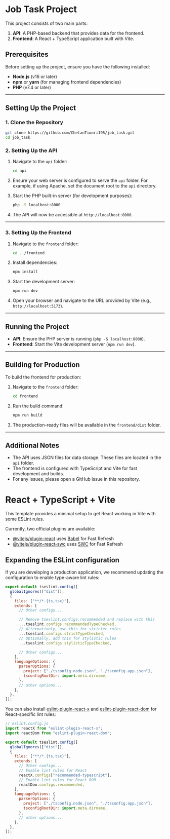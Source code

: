 # Job Task Project

This project consists of two main parts:

1. **API**: A PHP-based backend that provides data for the frontend.
2. **Frontend**: A React + TypeScript application built with Vite.

## Prerequisites

Before setting up the project, ensure you have the following installed:

- **Node.js** (v16 or later)
- **npm** or **yarn** (for managing frontend dependencies)
- **PHP** (v7.4 or later)

---

## Setting Up the Project

### 1. Clone the Repository

```bash
git clone https://github.com/ChetanTiwari195/job_task.git
cd job_task
```

### 2. Setting Up the API

1. Navigate to the `api` folder:

   ```bash
   cd api
   ```

2. Ensure your web server is configured to serve the `api` folder. For example, if using Apache, set the document root to the `api` directory.

3. Start the PHP built-in server (for development purposes):

   ```bash
   php -S localhost:8000
   ```

4. The API will now be accessible at `http://localhost:8000`.

---

### 3. Setting Up the Frontend

1. Navigate to the `frontend` folder:

   ```bash
   cd ../frontend
   ```

2. Install dependencies:

   ```bash
   npm install
   ```

3. Start the development server:

   ```bash
   npm run dev
   ```

4. Open your browser and navigate to the URL provided by Vite (e.g., `http://localhost:5173`).

---

## Running the Project

- **API**: Ensure the PHP server is running (`php -S localhost:8000`).
- **Frontend**: Start the Vite development server (`npm run dev`).

---

## Building for Production

To build the frontend for production:

1. Navigate to the `frontend` folder:

   ```bash
   cd frontend
   ```

2. Run the build command:

   ```bash
   npm run build
   ```

3. The production-ready files will be available in the `frontend/dist` folder.

---

## Additional Notes

- The API uses JSON files for data storage. These files are located in the `api` folder.
- The frontend is configured with TypeScript and Vite for fast development and builds.
- For any issues, please open a GitHub issue in this repository.

# React + TypeScript + Vite

This template provides a minimal setup to get React working in Vite with some ESLint rules.

Currently, two official plugins are available:

- [@vitejs/plugin-react](https://github.com/vitejs/vite-plugin-react/blob/main/packages/plugin-react) uses [Babel](https://babeljs.io/) for Fast Refresh
- [@vitejs/plugin-react-swc](https://github.com/vitejs/vite-plugin-react/blob/main/packages/plugin-react-swc) uses [SWC](https://swc.rs/) for Fast Refresh

## Expanding the ESLint configuration

If you are developing a production application, we recommend updating the configuration to enable type-aware lint rules:

```js
export default tseslint.config([
  globalIgnores(["dist"]),
  {
    files: ["**/*.{ts,tsx}"],
    extends: [
      // Other configs...

      // Remove tseslint.configs.recommended and replace with this
      ...tseslint.configs.recommendedTypeChecked,
      // Alternatively, use this for stricter rules
      ...tseslint.configs.strictTypeChecked,
      // Optionally, add this for stylistic rules
      ...tseslint.configs.stylisticTypeChecked,

      // Other configs...
    ],
    languageOptions: {
      parserOptions: {
        project: ["./tsconfig.node.json", "./tsconfig.app.json"],
        tsconfigRootDir: import.meta.dirname,
      },
      // other options...
    },
  },
]);
```

You can also install [eslint-plugin-react-x](https://github.com/Rel1cx/eslint-react/tree/main/packages/plugins/eslint-plugin-react-x) and [eslint-plugin-react-dom](https://github.com/Rel1cx/eslint-react/tree/main/packages/plugins/eslint-plugin-react-dom) for React-specific lint rules:

```js
// eslint.config.js
import reactX from "eslint-plugin-react-x";
import reactDom from "eslint-plugin-react-dom";

export default tseslint.config([
  globalIgnores(["dist"]),
  {
    files: ["**/*.{ts,tsx}"],
    extends: [
      // Other configs...
      // Enable lint rules for React
      reactX.configs["recommended-typescript"],
      // Enable lint rules for React DOM
      reactDom.configs.recommended,
    ],
    languageOptions: {
      parserOptions: {
        project: ["./tsconfig.node.json", "./tsconfig.app.json"],
        tsconfigRootDir: import.meta.dirname,
      },
      // other options...
    },
  },
]);
```
